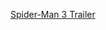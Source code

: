 ---
layout: post
wordpress_id: 134
wordpress_url: http://noesbueno.com/archives/134
date: '2006-06-28 18:30:38 -0500'
date_gmt: '2006-06-28 23:30:38 -0500'
body: |
  <p><a href="http://www.apple.com/trailers/sony_pictures/spider-man_3/large.html">Spider-Man 3 Trailer</a></p>
---